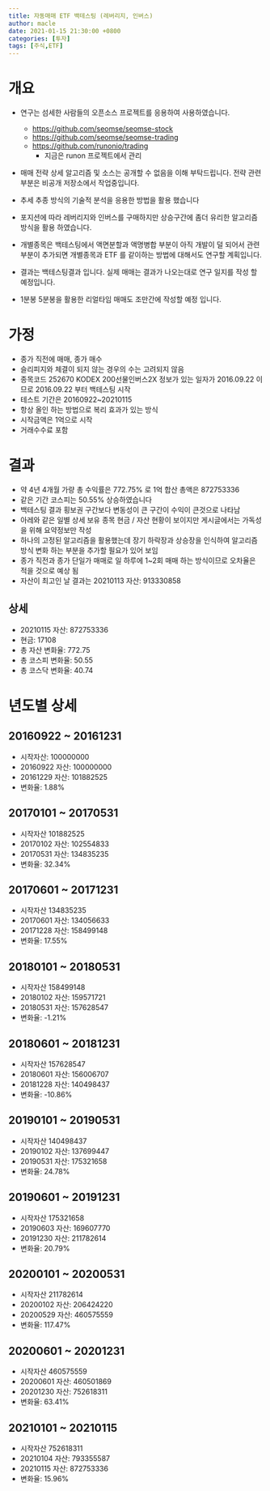 ```yaml
---
title: 자동매매 ETF 백테스팅 (레버리지, 인버스)
author: macle
date: 2021-01-15 21:30:00 +0800
categories: [투자]
tags: [주식,ETF]
---
```


# 개요

- 연구는 섬세한 사람들의 오픈소스 프로젝트를 응용하여 사용하였습니다.
   - https://github.com/seomse/seomse-stock
   - https://github.com/seomse/seomse-trading
   - https://github.com/runonio/trading 
     - 지금은 runon 프로젝트에서 관리 
  
- 매매 전략 상세 알고리즘 및 소스는 공개할 수 없음을 이해 부탁드립니다. 전략 관련 부분은 비공개 저장소에서 작업중입니다.

- 추세 추종 방식의 기술적 분석을 응용한 방법을 활용 했습니다

- 포지션에 따라 레버리지와 인버스를 구매하지만 상승구간에 좀더 유리한 알고리즘 방식을 활용 하였습니다.

- 개별종목은 백테스팅에서 액면분할과 액명병합 부분이 아직 개발이 덜 되어서 관련 부분이 추가되면 개별종목과 ETF 를 같이하는 방법에 대해서도 연구할 계획입니다.

- 결과는 백테스팅결과 입니다. 실제 매매는 결과가 나오는대로 연구 일지를 작성 할 예정입니다.

- 1분봉 5분봉을 활용한 리얼타임 매매도 조만간에 작성할 예정 입니다.

# 가정
- 종가 직전에 매매, 종가 매수
- 슬리피지와 체결이 되지 않는 경우의 수는 고려되지 않음
- 종목코드 252670 KODEX 200선물인버스2X 정보가 있는 일자가 2016.09.22 이므로 2016.09.22 부터 백테스팅 시작
- 테스트 기간은 20160922~20210115
- 항상 올인 하는 방법으로 복리 효과가 있는 방식
- 시작금액은 1억으로 시작
- 거래수수료 포함

# 결과
- 약 4년 4개월 가량 총 수익률은 772.75% 로  1억 합산 총액은 872753336
- 같은 기간 코스피는 50.55% 상승하였습니다
- 백테스팅 결과 횡보권 구간보다 변동성이 큰 구간이 수익이 큰것으로 나타남
- 아레와 같은 일별 상세 보유 종목 현금 / 자산 현황이 보이지만 게시글에서는 가독성을 위해 요약정보만 작성
- 하나의 고정된 알고리즘을 활용했는데 장기 하락장과 상승장을 인식하여 알고리즘 방식 변화 하는 부분을 추가할 필요가 있어 보임
- 종가 직전과 종가 단일가 매매로 일 하루에 1~2회 매매 하는 방식이므로 오차율은 적을 것으로 예상 됨
- 자산이 최고인 날 결과는 20210113 자산: 913330858

## 상세
- 20210115 자산: 872753336
- 현금: 17108
- 총 자산 변화율: 772.75
- 총 코스피 변화율: 50.55
- 총 코스닥 변화율: 40.74


# 년도별 상세
## 20160922 ~ 20161231
- 시작자산: 100000000
- 20160922 자산: 100000000
- 20161229 자산: 101882525
- 변화율: 1.88%

## 20170101 ~ 20170531
- 시작자산 101882525
- 20170102 자산: 102554833
- 20170531 자산: 134835235
- 변화율: 32.34%

## 20170601 ~ 20171231
- 시작자산 134835235
- 20170601 자산: 134056633
- 20171228 자산: 158499148
- 변화율: 17.55%

## 20180101 ~ 20180531
- 시작자산 158499148
- 20180102 자산: 159571721
- 20180531 자산: 157628547
- 변화율: -1.21%

## 20180601 ~ 20181231
- 시작자산 157628547
- 20180601 자산: 156006707
- 20181228 자산: 140498437
- 변화율: -10.86%


## 20190101 ~ 20190531
- 시작자산 140498437
- 20190102 자산: 137699447
- 20190531 자산: 175321658
- 변화율: 24.78%

## 20190601 ~ 20191231
- 시작자산 175321658
- 20190603 자산: 169607770
- 20191230 자산: 211782614
- 변화율: 20.79%

## 20200101 ~ 20200531
- 시작자산 211782614
- 20200102 자산: 206424220
- 20200529 자산: 460575559
- 변화율: 117.47%

## 20200601 ~ 20201231
- 시작자산 460575559
- 20200601 자산: 460501869
- 20201230 자산: 752618311
- 변화율: 63.41%

## 20210101 ~ 20210115
- 시작자산 752618311
- 20210104 자산: 793355587
- 20210115 자산: 872753336
- 변화율: 15.96%









